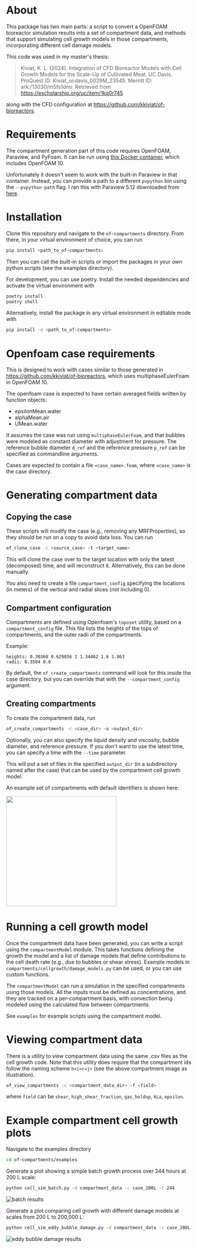 # About

This package has two main parts: a script to convert a OpenFOAM bioreactor simulation results into a set of compartment data, and methods that support simulating cell growth models in those compartments, incorporating different cell damage models.

This code was used in my master's thesis:
> Kiviat, K. L. (2024). Integration of CFD Bioreactor Models with Cell Growth Models for the Scale-Up of Cultivated Meat. UC Davis. ProQuest ID: Kiviat_ucdavis_0029M_23545. Merritt ID: ark:/13030/m5fs1dmr. Retrieved from https://escholarship.org/uc/item/1kq0r745

along with the CFD configuration at https://github.com/kkiviat/of-bioreactors.

# Requirements

The compartment generation part of this code requires OpenFOAM, Paraview, and PyFoam. It can be run using [this Docker container](https://hub.docker.com/repository/docker/kkiviat/openfoam/general), which includes OpenFOAM 10. 

Unfortunately it doesn't seem to work with the built-in Paraview in that container. Instead, you can provide a path to a different `pvpython` bin using the `--pvpython-path` flag. I ran this with Paraview 5.12 downloaded from [here](https://www.paraview.org/download/).

# Installation

Clone this repository and navigate to the `of-compartments` directory. From there, in your virtual environment of choice, you can run
```sh
pip install <path_to_of-compartments>
```

Then you can call the built-in scripts or import the packages in your own python scripts (see the examples directory).
 
For development, you can use poetry. Install the needed dependencies and activate the virtual environment with
```sh
poetry install
poetry shell
```

Alternatively, install the package in any virtual environment in editable mode with
```sh
pip install -e <path_to_of-compartments>
```

# Openfoam case requirements

This is designed to work with cases similar to those generated in https://github.com/kkiviat/of-bioreactors, which uses multiphaseEulerFoam in OpenFOAM 10.

The openfoam case is expected to have certain averaged fields written by function objects:
- epsilonMean.water
- alphaMean.air
- UMean.water

It assumes the case was run using `multiphaseEulerFoam`, and that bubbles were modeled as constant diameter with adjustment for pressure. The reference bubble diameter `d_ref` and the reference pressure `p_ref` can be specified as commandline arguments.

Cases are expected to contain a file `<case_name>.foam`, where `<case_name>` is the case directory.

# Generating compartment data

## Copying the case
These scripts will modify the case (e.g., removing any MRFProperties), so they should be run on a copy to avoid data loss. You can run

```sh
of_clone_case -c <source_case> -t <target_name>
```

This will clone the case over to the target location with only the latest (decomposed) time, and will reconstruct it. Alternatively, this can be done manually.

You also need to create a file `compartment_config` specifying the locations (in meters) of the vertical and radial slices (not including 0).

## Compartment configuration

Compartments are defined using Openfoam's `toposet` utility, based on a `compartment_config` file. This file lists the heights of the tops of compartments, and the outer radii of the compartments.

Example:
```compartment_config
heights: 0.30368 0.629856 1 1.34462 1.6 1.863
radii: 0.3504 0.6
```

By default, the `of_create_compartments` command will look for this inside the case directory, but you can override that with the `--compartment_config` argument.

## Creating compartments

To create the compartment data, run
```sh
of_create_compartments -c <case_dir> -o <output_dir>
```

Optionally, you can also specify the liquid density and viscosity, bubble diameter, and reference pressure. If you don't want to use the latest time, you can specify a time with the `--time` parameter.

This will put a set of files in the specified `output_dir` (in a subdirectory named after the case) that can be used by the compartment cell growth model.

An example set of compartments with default identifiers is shown here:

<img src="images/bioreactor_compartments.png" width="300">

# Running a cell growth model

Once the compartment data have been generated, you can write a script using the `compartmentModel` module. This takes functions defining the growth the model and a list of damage models that define contributions to the cell death rate (e.g., due to bubbles or shear stress). Example models in `compartments/cellgrowth/damage_models.py` can be used, or you can use custom functions.

The `compartmentModel` can run a simulation in the specified compartments using those models. All the inputs must be defined as concentrations, and they are tracked on a per-compartment basis, with convection being modeled using the calculated flow between compartments.

See `examples` for example scripts using the compartment model.

# Viewing compartment data

There is a utility to view compartment data using the same .csv files as the cell growth code. Note that this utility does require that the compartment ids follow the naming scheme `h<i>r<j>` (see the above compartment image as illustration).

```sh
of_view_compartments -c <compartment_data_dir> -f <field>
```

where `field` can be `shear`, `high_shear_fraction`, `gas_holdup`, `kLa`, `epsilon`.

# Example compartment cell growth plots

Navigate to the examples directory
```sh
cd of-compartments/examples
```

Generate a plot showing a simple batch growth process over 244 hours at 200 L scale:
```sh
python cell_sim_batch.py -d compartment_data -c case_200L -t 244
```

![batch results](images/cell_sim_batch.svg)

Generate a plot comparing cell growth with different damage models at scales from 200 L to 200,000 L:
```sh
python cell_sim_eddy_bubble_damage.py -d compartment_data -c case_200L case_2000L case_20000L case_200000L -t 244
```

![eddy bubble damage results](images/eddy_bubble_damage.svg)
